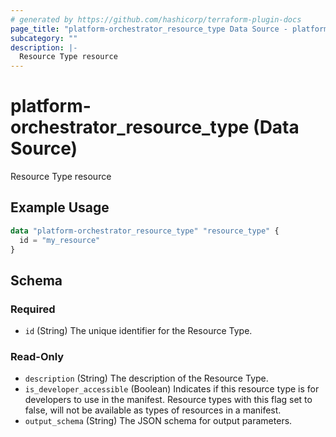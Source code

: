 ```yaml
---
# generated by https://github.com/hashicorp/terraform-plugin-docs
page_title: "platform-orchestrator_resource_type Data Source - platform-orchestrator"
subcategory: ""
description: |-
  Resource Type resource
---
```


# platform-orchestrator_resource_type (Data Source)

Resource Type resource

## Example Usage

```terraform
data "platform-orchestrator_resource_type" "resource_type" {
  id = "my_resource"
}
```

<!-- schema generated by tfplugindocs -->
## Schema

### Required

- `id` (String) The unique identifier for the Resource Type.

### Read-Only

- `description` (String) The description of the Resource Type.
- `is_developer_accessible` (Boolean) Indicates if this resource type is for developers to use in the manifest. Resource types with this flag set to false, will not be available as types of resources in a manifest.
- `output_schema` (String) The JSON schema for output parameters.
